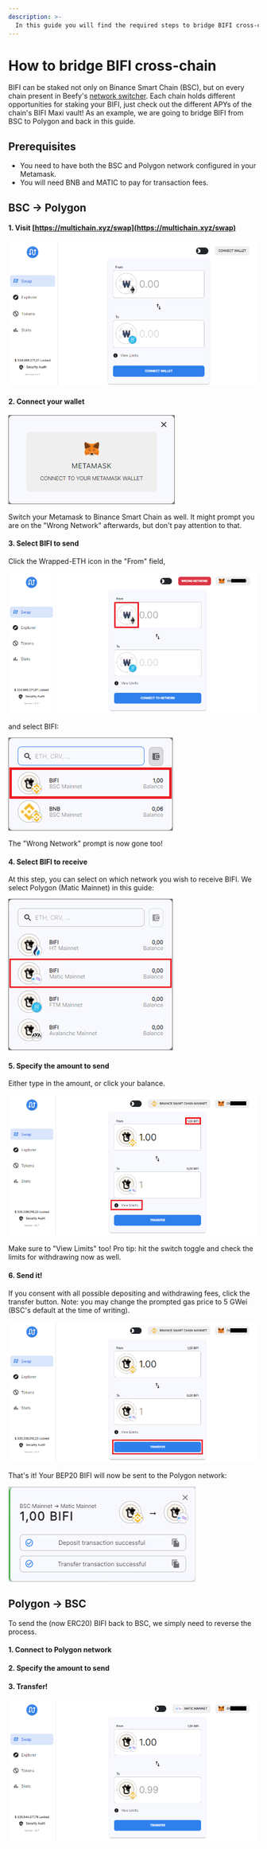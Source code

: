 ```yaml
---
description: >-
  In this guide you will find the required steps to bridge BIFI cross-chain using Metamask and [multichain.xyz](https://multichain.xyz/swap).
---
```


# How to bridge BIFI cross-chain

BIFI can be staked not only on Binance Smart Chain (BSC), but on every chain present in Beefy's [network switcher](../../faq/how-to-guides/how-to-add-and-switch-networks-on-beefy-finance.md). Each chain holds different opportunities for staking your BIFI, just check out the different APYs of the chain's BIFI Maxi vault! As an example, we are going to bridge BIFI from BSC to Polygon and back in this guide. 

## Prerequisites

* You need to have both the BSC and Polygon network configured in your Metamask.
* You will need BNB and MATIC to pay for transaction fees.

## BSC -> Polygon

#### 1. Visit [https://multichain.xyz/swap](https://multichain.xyz/swap)

![](../../.gitbook/assets/bridge-multichain-homepage.png)

#### 2. Connect your wallet

![](../../.gitbook/assets/bridge-connect-metamask.png)

Switch your Metamask to Binance Smart Chain as well. It might prompt you are on the "Wrong Network" afterwards, but don't pay attention to that.

#### 3. Select BIFI to send

Click the Wrapped-ETH icon in the "From" field,

![](../../.gitbook/assets/bridge-click-weth.png)

and select BIFI:

![](../../.gitbook/assets/bridge-select-bifi.png)

The "Wrong Network" prompt is now gone too!

#### 4. Select BIFI to receive

At this step, you can select on which network you wish to receive BIFI. We select Polygon (Matic Mainnet) in this guide:

![](../../.gitbook/assets/bridge-select-bifi-receive.png)

#### 5. Specify the amount to send

Either type in the amount, or click your balance.

![](../../.gitbook/assets/bridge-specify-amount.png)

Make sure to "View Limits" too! Pro tip: hit the switch toggle and check the limits for withdrawing now as well. 

#### 6. Send it!

If you consent with all possible depositing and withdrawing fees, click the transfer button. Note: you may change the prompted gas price to 5 GWei (BSC's default at the time of writing).

![](../../.gitbook/assets/bridge-transfer.png)

That's it! Your BEP20 BIFI will now be sent to the Polygon network:

![](../../.gitbook/assets/bridge-deposit-transfer-transaction.png)

## Polygon -> BSC

To send the (now ERC20) BIFI back to BSC, we simply need to reverse the process.

#### 1. Connect to Polygon network

#### 2. Specify the amount to send

#### 3. Transfer!

![](../../.gitbook/assets/bridge-back.png)
